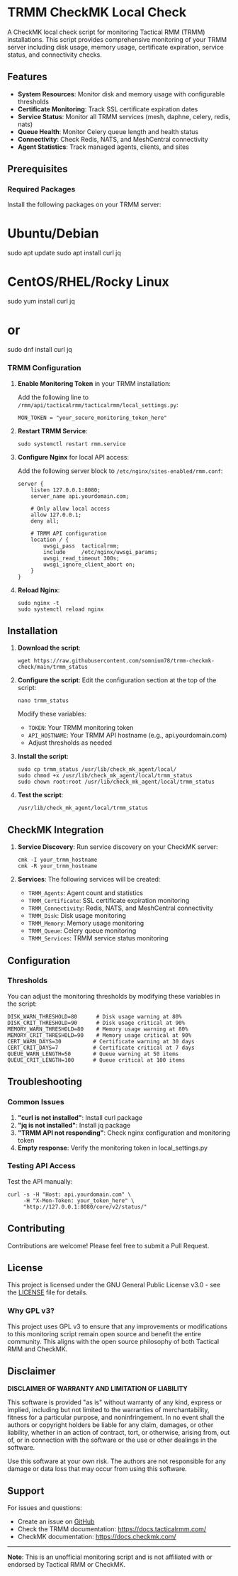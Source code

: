 # TRMM CheckMK Local Check

A CheckMK local check script for monitoring Tactical RMM (TRMM) installations. This script provides comprehensive monitoring of your TRMM server including disk usage, memory usage, certificate expiration, service status, and connectivity checks.

## Features

- **System Resources**: Monitor disk and memory usage with configurable thresholds
- **Certificate Monitoring**: Track SSL certificate expiration dates
- **Service Status**: Monitor all TRMM services (mesh, daphne, celery, redis, nats)
- **Queue Health**: Monitor Celery queue length and health status
- **Connectivity**: Check Redis, NATS, and MeshCentral connectivity
- **Agent Statistics**: Track managed agents, clients, and sites

## Prerequisites

### Required Packages

Install the following packages on your TRMM server:
# Ubuntu/Debian
sudo apt update
sudo apt install curl jq

# CentOS/RHEL/Rocky Linux
sudo yum install curl jq
# or
sudo dnf install curl jq

### TRMM Configuration

1. **Enable Monitoring Token** in your TRMM installation:

   Add the following line to `/rmm/api/tacticalrmm/tacticalrmm/local_settings.py`:

       MON_TOKEN = "your_secure_monitoring_token_here"

2. **Restart TRMM Service**:

       sudo systemctl restart rmm.service

3. **Configure Nginx** for local API access:

   Add the following server block to `/etc/nginx/sites-enabled/rmm.conf`:

       server {
           listen 127.0.0.1:8080;
           server_name api.yourdomain.com;

           # Only allow local access
           allow 127.0.0.1;
           deny all;

           # TRMM API configuration
           location / {
               uwsgi_pass  tacticalrmm;
               include     /etc/nginx/uwsgi_params;
               uwsgi_read_timeout 300s;
               uwsgi_ignore_client_abort on;
           }
       }

4. **Reload Nginx**:

       sudo nginx -t
       sudo systemctl reload nginx

## Installation

1. **Download the script**:

       wget https://raw.githubusercontent.com/somnium78/trmm-checkmk-check/main/trmm_status

2. **Configure the script**:
   Edit the configuration section at the top of the script:

       nano trmm_status

   Modify these variables:
   - `TOKEN`: Your TRMM monitoring token
   - `API_HOSTNAME`: Your TRMM API hostname (e.g., api.yourdomain.com)
   - Adjust thresholds as needed

3. **Install the script**:

       sudo cp trmm_status /usr/lib/check_mk_agent/local/
       sudo chmod +x /usr/lib/check_mk_agent/local/trmm_status
       sudo chown root:root /usr/lib/check_mk_agent/local/trmm_status

4. **Test the script**:

       /usr/lib/check_mk_agent/local/trmm_status

## CheckMK Integration

1. **Service Discovery**: Run service discovery on your CheckMK server:

       cmk -I your_trmm_hostname
       cmk -R your_trmm_hostname

2. **Services**: The following services will be created:
   - `TRMM_Agents`: Agent count and statistics
   - `TRMM_Certificate`: SSL certificate expiration monitoring
   - `TRMM_Connectivity`: Redis, NATS, and MeshCentral connectivity
   - `TRMM_Disk`: Disk usage monitoring
   - `TRMM_Memory`: Memory usage monitoring
   - `TRMM_Queue`: Celery queue monitoring
   - `TRMM_Services`: TRMM service status monitoring

## Configuration

### Thresholds

You can adjust the monitoring thresholds by modifying these variables in the script:

    DISK_WARN_THRESHOLD=80      # Disk usage warning at 80%
    DISK_CRIT_THRESHOLD=90      # Disk usage critical at 90%
    MEMORY_WARN_THRESHOLD=80    # Memory usage warning at 80%
    MEMORY_CRIT_THRESHOLD=90    # Memory usage critical at 90%
    CERT_WARN_DAYS=30          # Certificate warning at 30 days
    CERT_CRIT_DAYS=7           # Certificate critical at 7 days
    QUEUE_WARN_LENGTH=50       # Queue warning at 50 items
    QUEUE_CRIT_LENGTH=100      # Queue critical at 100 items

## Troubleshooting

### Common Issues

1. **"curl is not installed"**: Install curl package
2. **"jq is not installed"**: Install jq package
3. **"TRMM API not responding"**: Check nginx configuration and monitoring token
4. **Empty response**: Verify the monitoring token in local_settings.py

### Testing API Access

Test the API manually:

    curl -s -H "Host: api.yourdomain.com" \
         -H "X-Mon-Token: your_token_here" \
         "http://127.0.0.1:8080/core/v2/status/"

## Contributing

Contributions are welcome! Please feel free to submit a Pull Request.

## License

This project is licensed under the GNU General Public License v3.0 - see the [LICENSE](LICENSE) file for details.

### Why GPL v3?

This project uses GPL v3 to ensure that any improvements or modifications to this monitoring script remain open source and benefit the entire community. This aligns with the open source philosophy of both Tactical RMM and CheckMK.

## Disclaimer

**DISCLAIMER OF WARRANTY AND LIMITATION OF LIABILITY**

This software is provided "as is" without warranty of any kind, express or implied, including but not limited to the warranties of merchantability, fitness for a particular purpose, and noninfringement. In no event shall the authors or copyright holders be liable for any claim, damages, or other liability, whether in an action of contract, tort, or otherwise, arising from, out of, or in connection with the software or the use or other dealings in the software.

Use this software at your own risk. The authors are not responsible for any damage or data loss that may occur from using this software.

## Support

For issues and questions:
- Create an issue on [GitHub](https://github.com/somnium78/trmm-checkmk-check/issues)
- Check the TRMM documentation: https://docs.tacticalrmm.com/
- CheckMK documentation: https://docs.checkmk.com/

---

**Note**: This is an unofficial monitoring script and is not affiliated with or endorsed by Tactical RMM or CheckMK.
